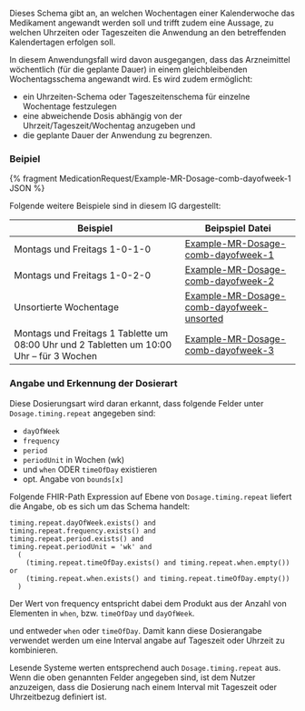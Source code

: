 Dieses Schema gibt an, an welchen Wochentagen einer Kalenderwoche das Medikament angewandt werden soll und trifft zudem eine Aussage, zu welchen Uhrzeiten oder Tageszeiten die Anwendung an den betreffenden Kalendertagen erfolgen soll. 

In diesem Anwendungsfall wird davon ausgegangen, dass das Arzneimittel wöchentlich (für die geplante Dauer) in einem gleichbleibenden Wochentagsschema angewandt wird. Es wird zudem ermöglicht:

- ein Uhrzeiten-Schema oder Tageszeitenschema für einzelne Wochentage festzulegen 
- eine abweichende Dosis abhängig von der Uhrzeit/Tageszeit/Wochentag anzugeben und
- die geplante Dauer der Anwendung zu begrenzen. 

### Beipiel

{% fragment MedicationRequest/Example-MR-Dosage-comb-dayofweek-1 JSON %}

Folgende weitere Beispiele sind in diesem IG dargestellt:

| Beispiel    | Beipspiel Datei |
| -------- | ------- |
| Montags und Freitags 1-0-1-0  | [Example-MR-Dosage-comb-dayofweek-1](./MedicationRequest-Example-MR-Dosage-comb-dayofweek-1.html)    |  |
| Montags und Freitags 1-0-2-0  | [Example-MR-Dosage-comb-dayofweek-2](./MedicationRequest-Example-MR-Dosage-comb-dayofweek-2.html)    |
| Unsortierte Wochentage  | [Example-MR-Dosage-comb-dayofweek-unsorted](./MedicationRequest-Example-MR-Dosage-comb-dayofweek-unsorted.html)    |
| Montags und Freitags 1 Tablette um 08:00 Uhr und 2 Tabletten um 10:00 Uhr – für 3 Wochen  | [Example-MR-Dosage-comb-dayofweek-3](./MedicationRequest-Example-MR-Dosage-comb-dayofweek-3.html)    |

### Angabe und Erkennung der Dosierart 

Diese Dosierungsart wird daran erkannt, dass folgende Felder unter `Dosage.timing.repeat` angegeben sind:

- `dayOfWeek`
- `frequency`
- `period`
- `periodUnit` in Wochen (wk)
- und `when` ODER `timeOfDay` existieren
- opt. Angabe von `bounds[x]`

Folgende FHIR-Path Expression auf Ebene von `Dosage.timing.repeat` liefert die Angabe, ob es sich um das Schema handelt: 

```
timing.repeat.dayOfWeek.exists() and
timing.repeat.frequency.exists() and
timing.repeat.period.exists() and
timing.repeat.periodUnit = 'wk' and
  (
    (timing.repeat.timeOfDay.exists() and timing.repeat.when.empty()) or
    (timing.repeat.when.exists() and timing.repeat.timeOfDay.empty())
  )
```

Der Wert von frequency entspricht dabei dem Produkt aus der Anzahl von Elementen in `when`, bzw. `timeOfDay` und `dayOfWeek`.

und entweder `when` oder `timeOfDay`. Damit kann diese Dosierangabe verwendet werden um eine Interval angabe auf Tageszeit oder Uhrzeit zu kombinieren.

Lesende Systeme werten entsprechend auch `Dosage.timing.repeat` aus. 
Wenn die oben genannten Felder angegeben sind, ist dem Nutzer anzuzeigen, dass die Dosierung nach einem Interval mit Tageszeit oder Uhrzeitbezug definiert ist.
